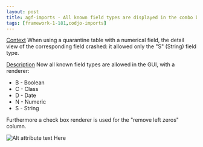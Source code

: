```yaml
---
layout: post
title: agf-imports - All known field types are displayed in the combo box
tags: [framework-1-181,codjo-imports]
---
```

<u>Context</u>
When using a quarantine table with a numerical field, the detail view of the corresponding field crashed: it allowed only the "S" (String) field type.

<u>Description</u>
Now all known field types are allowed in the GUI, with a renderer:
* B - Boolean
* C - Class
* D - Date
* N - Numeric
* S - String

Furthermore a check box renderer is used for the "remove left zeros" column.

![Alt attribute text Here](attachments/destFieldType.PNG)